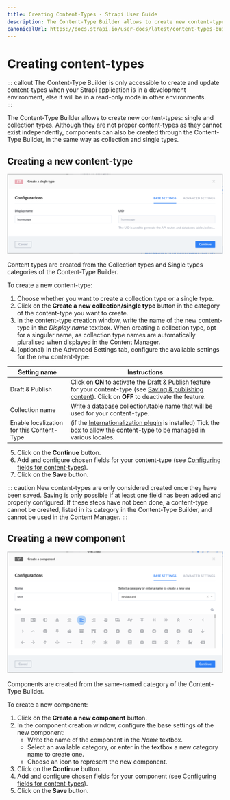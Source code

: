 ```yaml
---
title: Creating Content-Types - Strapi User Guide
description: The Content-Type Builder allows to create new content-types (single and collection types).
canonicalUrl: https://docs.strapi.io/user-docs/latest/content-types-builder/creating-new-content-type.html
---
```


# Creating content-types

::: callout The Content-Type Builder is only accessible to create and update content-types when your Strapi application is in a development environment, else it will be in a read-only mode in other environments.
<br>
:::

The Content-Type Builder allows to create new content-types: single and collection types. Although they are not proper content-types as they cannot exist independently, components can also be created through the Content-Type Builder, in the same way as collection and single types.

## Creating a new content-type

![Content-type creation](../assets/content-types-builder/content-type-creation.png)

Content types are created from the Collection types and Single types categories of the Content-Type Builder.

To create a new content-type:

1. Choose whether you want to create a collection type or a single type.
2. Click on the **Create a new collection/single type** button in the category of the content-type you want to create.
3. In the content-type creation window, write the name of the new content-type in the *Display name* textbox. When creating a collection type, opt for a singular name, as collection type names are automatically pluralised when displayed in the Content Manager.
4. (optional) In the Advanced Settings tab, configure the available settings for the new content-type:

| Setting name    | Instructions                                                                                                                                     |
|-----------------|--------------------------------------------------------------------------------------------------------------------------------------------------|
| Draft & Publish | Click on **ON** to activate the Draft & Publish feature for your content-type (see [Saving & publishing content](/user-docs/latest/content-manager/saving-and-publishing-content.md#saving-publishing-content)). Click on **OFF** to deactivate the feature. |
| Collection name | Write a database collection/table name that will be used for your content-type.                                                                  |
| Enable localization for this Content-Type | (if the [Internationalization plugin](/user-docs/latest/plugins/strapi-plugins.md#internationalization-plugin) is installed) Tick the box to allow the content-type to be managed in various locales. |

5. Click on the **Continue** button.
6. Add and configure chosen fields for your content-type (see [Configuring fields for content-types](/user-docs/latest/content-types-builder/configuring-fields-content-type.md)).
7. Click on the **Save** button.

::: caution
New content-types are only considered created once they have been saved. Saving is only possible if at least one field has been added and properly configured. If these steps have not been done, a content-type cannot be created, listed in its category in the Content-Type Builder, and cannot be used in the Content Manager.
:::

## Creating a new component

![Component creation](../assets/content-types-builder/component-creation.png)

Components are created from the same-named category of the Content-Type Builder.

To create a new component:

1. Click on the **Create a new component** button.
2. In the component creation window, configure the base settings of the new component:
   - Write the name of the component in the *Name* textbox.
   - Select an available category, or enter in the textbox a new category name to create one.
   - Choose an icon to represent the new component.
3. Click on the **Continue** button.
4. Add and configure chosen fields for your component (see [Configuring fields for content-types](/user-docs/latest/content-types-builder/configuring-fields-content-type.md)).
5. Click on the **Save** button.

